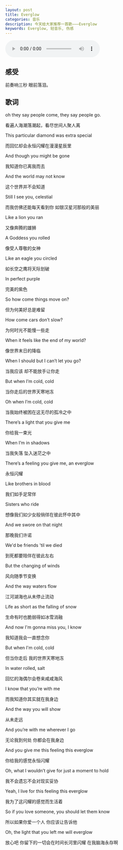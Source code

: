 ```yaml
---
layout: post
title: Everglow
categories: 音乐
description: 今天给大家推荐一首歌———Everglow
keywords: Everglow, 轻音乐, 伤感
---
```


<audio controls="controls" autoplay="autoplay" playsinline="" webkit-playsinline="">  
<source src="https://link.hhtjim.com/163/37239018.mp3" type="audio/mpeg">  
</audio>

##  感受

前奏响三秒 眼前落泪。



## 歌词

oh they say people come, they say people go.

看遍人海潮落潮起，看尽世间人聚人离

This particular diamond was extra special

而回忆却会永恒闪耀在漫漫星辰里

And though you might be gone

我知道你已离我而去

And the world may not know

这个世界并不会知道

Still I see you, celestial

而我仿佛还能每天看到你 如银汉星河那般的美丽

Like a lion you ran

又像奔腾的雄狮

A Goddess you rolled

像受人尊敬的女神

Like an eagle you circled

如长空之鹰将天际划破

In perfect purple

完美的紫色

So how come things move on?

但为何美好总是难留

How come cars don’t slow?

为何时光不能慢一些走

When it feels like the end of my world?

像世界末日的降临

When I should but I can’t let you go?

当我应该 却不能放手让你走

But when I’m cold, cold

当你走后的世界天寒地冻

Oh when I’m cold, cold

当我始终被困在这无尽的孤冷之中

There’s a light that you give me

你给我一束光

When I’m in shadows

当我失落 坠入迷茫之中

There’s a feeling you give me, an everglow

永恒闪耀

Like brothers in blood

我们如手足常伴

Sisters who ride

想像我们如少女般徜徉在彼此怀中其中

And we swore on that night

那晚我们许诺

We'd be friends 'til we died

到死都要陪伴在彼此左右

But the changing of winds

风向随季节变换

And the way waters flow

江河湖海也从未停止流动

Life as short as the falling of snow

生命有时也脆弱得如冰雪消融

And now I'm gonna miss you, I know

我知道我会一直想念你

But when I'm cold, cold

但当你走后 我的世界天寒地冻

In water rolled, salt

回忆的海偶尔会卷来咸咸海风

I know that you’re with me

而我知道你其实就在我身边

And the way you will show

从未走远

And you’re with me wherever I go

无论我到何处 你都会在我身边

And you give me this feeling this everglow

你给我的感觉永恒闪耀

Oh, what I wouldn’t give for just a moment to hold

我不会遗忘不会对现实妥协

Yeah, I live for this feeling this everglow

我为了这闪耀的感觉而生活着

So if you love someone, you should let them know

所以如果你爱一个人 你应该让告诉他

Oh, the light that you left me will everglow

放心吧 你留下的一切会在时间长河里闪耀 在我脑海永存啊

